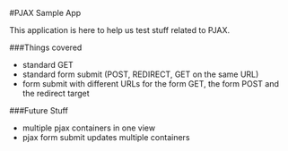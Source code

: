 #PJAX Sample App

This application is here to help us test stuff related to PJAX.

###Things covered

* standard GET
* standard form submit (POST, REDIRECT, GET on the same URL)
* form submit with different URLs for the form GET, the form POST and the redirect target
 
###Future Stuff

* multiple pjax containers in one view
* pjax form submit updates multiple containers

